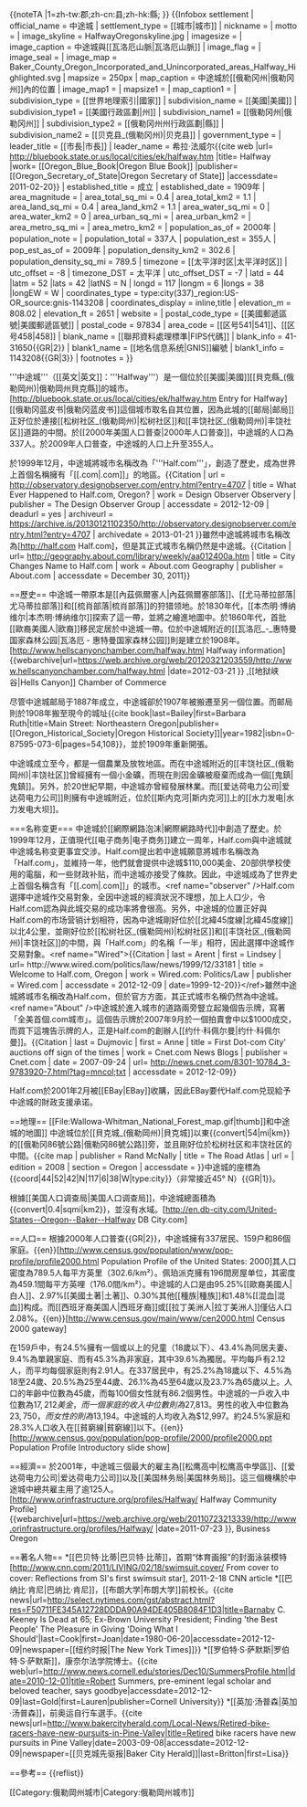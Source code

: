 {{noteTA
|1=zh-tw:郡;zh-cn:县;zh-hk:縣;
}}
{{Infobox settlement
| official_name            = 中途城
| settlement_type          = [[城市|城市]]
| nickname                 =
| motto                    =
| image_skyline            = HalfwayOregonskyline.jpg
| imagesize                =
| image_caption            = 中途城與[[瓦洛厄山脈|瓦洛厄山脈]]
| image_flag               =
| image_seal               =
| image_map = Baker_County_Oregon_Incorporated_and_Unincorporated_areas_Halfway_Highlighted.svg
| mapsize                  = 250px
| map_caption              = 中途城於[[俄勒冈州|俄勒冈州]]內的位置
| image_map1               =
| mapsize1                 =
| map_caption1             =
| subdivision_type         = [[世界地理索引|國家]]
| subdivision_name         = [[美國|美國]]
| subdivision_type1        = [[美國行政區劃|州]]
| subdivision_name1        = [[俄勒冈州|俄勒冈州]]
| subdivision_type2        = [[俄勒冈州州行政區劃|縣]]
| subdivision_name2        = [[贝克县_(俄勒冈州)|贝克县]]
| government_type          =
| leader_title             = [[市長|市長]]
| leader_name              = 希拉·法威尔<ref name=bbook>{{cite web |url= http://bluebook.state.or.us/local/cities/ek/halfway.htm |title= Halfway |work= [[Oregon_Blue_Book|Oregon Blue Book]] |publisher= [[Oregon_Secretary_of_State|Oregon Secretary of State]] |accessdate= 2011-02-20}}</ref>
| established_title        = 成立
| established_date         = 1909年
| area_magnitude           =
| area_total_sq_mi         = 0.4
| area_total_km2           = 1.1
| area_land_sq_mi          = 0.4
| area_land_km2            = 1.1
| area_water_sq_mi         = 0
| area_water_km2           = 0
| area_urban_sq_mi         =
| area_urban_km2           =
| area_metro_sq_mi         =
| area_metro_km2           =
| population_as_of         = 2000年
| population_note          =
| population_total         = 337人
| population_est          = 355人
| pop_est_as_of           = 2009年
| population_density_km2   = 302.6
| population_density_sq_mi = 789.5
| timezone                 = [[太平洋时区|太平洋时区]]
| utc_offset               = -8
| timezone_DST             = 太平洋
| utc_offset_DST           = -7
| latd = 44 |latm = 52 |lats = 42 |latNS = N
| longd = 117 |longm = 6 |longs = 38 |longEW = W
| coordinates_type         = type:city(337)_region:US-OR_source:gnis-1143208
| coordinates_display      = inline,title
| elevation_m              = 808.02
| elevation_ft             = 2651
| website                  =
| postal_code_type         = [[美國郵遞區號|美國郵遞區號]]
| postal_code              = 97834
| area_code                = [[区号541|541]]、[[区号458|458]]
| blank_name               = [[聯邦資料處理標準|FIPS代碼]]
| blank_info               = 41-31650{{GR|2}}
| blank1_name              = [[地名信息系统|GNIS]]編號
| blank1_info              = 1143208{{GR|3}}
| footnotes                =
}}

'''中途城'''（[[英文|英文]]：'''Halfway'''）是一個位於[[美國|美國]][[貝克縣_(俄勒岡州)|俄勒岡州貝克縣]]的城市。<ref>[http://bluebook.state.or.us/local/cities/ek/halfway.htm Entry for Halfway] [[俄勒冈蓝皮书|俄勒冈蓝皮书]]</ref>這個城市取名自其位置，因為此城的[[邮局|邮局]]正好位於連接[[松树社区_(俄勒岡州)|松树社区]]和[[丰饶社区_(俄勒岡州)|丰饶社区]]道路的中間。於[[2000年美国人口普查|2000年人口普查]]，中途城的人口為337人。於2009年人口普查，中途城的人口上升至355人。<ref name=bbook/>

於1999年12月，中途城將城市名稱改為「'''Half.com'''」，創造了歷史，成為世界上首個名稱擁有「[[.com|.com]]」的地區。<ref name="observer">{{Citation
| url = http://observatory.designobserver.com/entry.html?entry=4707
| title = What Ever Happened to Half.com, Oregon?
| work = Design Observer Observery
| publisher = The Design Observer Group
| accessdate = 2012-12-09
| deadurl = yes
| archiveurl = https://archive.is/20130121102350/http://observatory.designobserver.com/entry.html?entry=4707
| archivedate = 2013-01-21
}}</ref>雖然中途城將城市名稱改為[http://half.com Half.com]，但是其正式城市名稱仍然是中途城。<ref name="About">{{Citation
| url= http://geography.about.com/library/weekly/aa012400a.htm
| title = City Changes Name to Half.com
| work = About.com Geography
| publisher = About.com
| accessdate = December 30, 2011}}</ref>

==歷史==
中途城一帶原本是[[內茲佩爾塞人|內茲佩爾塞部落]]、[[尤马蒂拉部落|尤马蒂拉部落]]和[[梳肖部落|梳肖部落]]的狩猎领地。於1830年代，[[本杰明·博纳维尔|本杰明·博纳维尔]]探索了這一帶，並將之繪進地圖中。於1860年代，首批[[歐裔美國人|欧裔]]移民定居於中途城一帶。位於中途城附近的[[瓦洛厄_-_惠特曼国家森林公园|瓦洛厄 - 惠特曼国家森林公园]]則是建立於1908年。<ref>[http://www.hellscanyonchamber.com/halfway.html Halfway information] {{webarchive|url=https://web.archive.org/web/20120321203559/http://www.hellscanyonchamber.com/halfway.html |date=2012-03-21 }} ,[[地狱峡谷|Hells Canyon]] Chamber of Commerce</ref>

尽管中途城邮局于1887年成立，中途城卻於1907年被搬遷至另一個位置。而邮局則於1908年搬至現今的城址<ref>{{cite book|last=Bailey|first=Barbara Ruth|title=Main Street: Northeastern Oregon|publisher=[[Oregon_Historical_Society|Oregon Historical Society]]|year=1982|isbn=0-87595-073-6|pages=54,108}}</ref>，並於1909年重新開張。

中途城成立至今，都是一個農業及放牧地區。而在中途城附近的[[丰饶社区_(俄勒岡州)|丰饶社区]]曾經擁有一個小金礦，而現在則因金礦被廢棄而成為一個[[鬼鎮|鬼鎮]]。另外，於20世紀早期，中途城亦曾經發展林業。而[[爱达荷电力公司|爱达荷电力公司]]則擁有中途城附近，位於[[斯内克河|斯内克河]]上的[[水力发电|水力发电大坝]]。

===名称变更===
中途城於[[網際網路泡沫|網際網路時代]]中創造了歷史。於1999年12月，正值現代[[电子商务|电子商务]]建立一周年，Half.com與中途城就中途城名称变更事宜交涉。Half.com提出若中途城願意將城市名稱改為「Half.com」，並維持一年，他們就會提供中途城$110,000美金、20部供學校使用的電腦，和一些财政补贴，而中途城亦接受了條款。因此，中途城成為了世界史上首個名稱含有「[[.com|.com]]」的城市。<ref name="observer" />Half.com選擇中途城作交易對象，全因中途城的經濟狀況不理想，加上人口少，令Half.com認為與此城交易的成功率將會很高。另外，中途城的位置正好與Half.com的市场营销计划相符，因為中途城剛好位於[[北緯45度線|北緯45度線]]以北4公里，並剛好位於[[松树社区_(俄勒岡州)|松树社区]]和[[丰饶社区_(俄勒岡州)|丰饶社区]]的中間，與「Half.com」的名稱「一半」相符，因此選擇中途城作交易對象。<ref name="Wired">{{Citation
| last = Arent
| first = Lindsey
| url= http://www.wired.com/politics/law/news/1999/12/33181
| title = Welcome to Half.com, Oregon
| work = Wired.com: Politics/Law
| publisher = Wired.com
| accessdate = 2012-12-09
| date=1999-12-20}}</ref>雖然中途城將城市名稱改為Half.com，但於官方方面，其正式城市名稱仍然為中途城。<ref name="About" />中途城於進入城市的道路兩旁豎立起幾個告示牌，寫著「全美首個.com城市」。這個告示牌於2007年9月於一個拍賣會中以$1000成交，而買下這塊告示牌的人，正是Half.com的創辦人[[约什·科佩尔曼|约什·科佩尔曼]]。<ref>{{Citation
| last = Dujmovic
| first = Anne
| title = First Dot-com City' auctions off sign of the times
| work = Cnet.com News Blogs
| publisher = Cnet.com
| date = 2007-09-24
| url= http://news.cnet.com/8301-10784_3-9783920-7.html?tag=mncol;txt
| accessdate = 2012-12-09}}</ref>

Half.com於2001年2月被[[EBay|EBay]]收購，因此EBay要代Half.com兑现給予中途城的財政支援承诺。

==地理==
[[File:Wallowa-Whitman_National_Forest_map.gif|thumb]]和中途城的地圖]]
中途城位於[[貝克城_(俄勒岡州)|貝克城]]以東{{convert|54|mi|km}}的[[俄勒冈86號公路|俄勒冈86號公路]]旁，並且剛好位於松树社区和丰饶社区的中間。<ref>{{cite map
| publisher = Rand McNally
| title = The Road Atlas
| url =
| edition = 2008
| section = Oregon
| accessdate = }}</ref>中途城的座標為{{coord|44|52|42|N|117|6|38|W|type:city}}（非常接近45° N）{{GR|1}}<ref name="Wired" />。

根據[[美国人口调查局|美国人口调查局]]，中途城總面積為{{convert|0.4|sqmi|km2}}，並沒有水域。<ref>[http://en.db-city.com/United-States--Oregon--Baker--Halfway DB City.com]</ref>

==人口==
根據2000年人口普查{{GR|2}}，中途城擁有337居民、159户和86個家庭。<ref name="2000 C">{{en}}[http://www.census.gov/population/www/pop-profile/profile2000.html Population Profile of the United States: 2000]</ref>其人口密度為789.5人每平方英里（302.6/km²）。佩珀派克擁有196間房屋单位，其密度為459.1間每平方英哩（176.0間/km²）。中途城的人口是由95.25%[[歐裔美國人|白人]]、2.97%[[美國土著|土著]]、0.30%其他[[種族|種族]]和1.48%[[混血|混血]]构成。而[[西班牙裔美国人|西班牙裔]]或[[拉丁美洲人|拉丁美洲人]]僅佔人口2.08%。<ref>{{en}}[http://www.census.gov/main/www/cen2000.html Census 2000 gateway]</ref>

在159戶中，有24.5%擁有一個或以上的兒童（18歲以下）、43.4%為同居夫妻、9.4%為單親家庭、而有45.3%為非家庭，其中39.6%為獨居。平均每戶有2.12人，而平均每個家庭則有2.91人。在337居民中，有25.2%為18歲以下、4.5%為18至24歲、20.5%為25至44歲、26.1%為45至64歲以及23.7%為65歲以上。人口的年齡中位數為45歲，而每100個女性就有86.2個男性。中途城的一戶收入中位數為$17,212美金，而一個家庭的收入中位數則為$27,813。男性的收入中位數為$23,750，而女性的則為$13,194。中途城的人均收入為$12,997。約24.5%家庭和28.3%人口收入在[[貧窮線|貧窮線]]以下。<ref>{{en}}[http://www.census.gov/population/pop-profile/2000/profile2000.ppt Population Profile Introductory slide show]</ref>

==經濟==
於2001年，中途城三個最大的雇主為[[松鹰高中|松鹰高中學區]]、[[爱达荷电力公司|爱达荷电力公司]]以及[[美国林务局|美国林务局]]。這三個機構於中途城中總共雇主用了逾125人。<ref>[http://www.orinfrastructure.org/profiles/Halfway/ Halfway Community Profile] {{webarchive|url=https://web.archive.org/web/20110723213339/http://www.orinfrastructure.org/profiles/Halfway/ |date=2011-07-23 }}, Business Oregon</ref>

==著名人物==
*[[巴贝特·比蒂|巴贝特·比蒂]]，首期“体育画报”的封面泳装模特<ref>[http://www.cnn.com/2011/LIVING/02/18/swimsuit.cover/ From cover to cover: Reflections from SI's first swimsuit star], 2011-2-18 CNN article</ref>
*[[巴纳比·肯尼|巴纳比·肯尼]]，[[布朗大学|布朗大学]]前校长。<ref>{{cite news|url=http://select.nytimes.com/gst/abstract.html?res=F50711FE345A12728DDDA90A94DE405B8084F1D3|title=Barnaby C. Keeney Is Dead at 65; Ex-Brown University President; Finding 'the Best People' The Pleasure in Giving 'Doing What I Should'|last=Cook|first=Joan|date=1980-06-20|accessdate=2012-12-09|newspaper=[[纽约时报|The New York Times]]}}</ref>
*[[罗伯特·S·萨默斯|罗伯特·S·萨默斯]]，康奈尔法学院博士。<ref>{{cite web|url=http://www.news.cornell.edu/stories/Dec10/SummersProfile.html|date=2010-12-01|title=Robert Summers, pre-eminent legal scholar and beloved teacher, says goodbye|accessdate=2012-12-09|last=Gold|first=Lauren|publisher=Cornell University}}</ref>
*[[英加·汤普森|英加·汤普森]]，前奥运自行车選手。<ref>{{cite news|url=http://www.bakercityherald.com/Local-News/Retired-bike-racers-have-new-pursuits-in-Pine-Valley|title=Retired bike racers have new pursuits in Pine Valley|date=2003-09-08|accessdate=2012-12-09|newspaper=[[贝克城先驱报|Baker City Herald]]|last=Britton|first=Lisa}}</ref>

==參考==
{{reflist}}

<!-- <ref name="bbook"/> -->

[[Category:俄勒岡州城市|Category:俄勒岡州城市]]